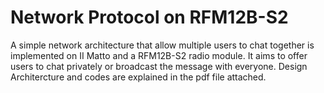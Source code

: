 # Network Protocol on RFM12B-S2

A simple network architecture that allow multiple users to chat together is implemented on II Matto and a RFM12B-S2 radio module. It aims to offer users to chat privately or broadcast the message with everyone. Design Architercture and codes are explained in the pdf file attached.

